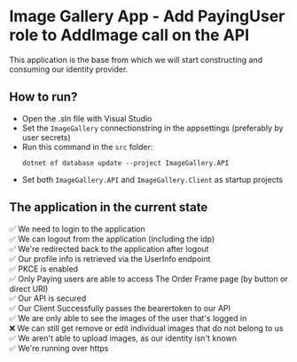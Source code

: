 # Image Gallery App - Add PayingUser role to AddImage call on the API
This application is the base from which we will start constructing and consuming our identity provider.

## How to run?
- Open the .sln file with Visual Studio
- Set the `ImageGallery` connectionstring in the appsettings (preferably by user secrets)
- Run this command in the `src` folder:
    ```
    dotnet ef database update --project ImageGallery.API
    ```
- Set both `ImageGallery.API` and `ImageGallery.Client` as startup projects

## The application in the current state
✅ We need to login to the application <br/>
✅ We can logout from the application (including the idp) <br/>
✅ We're redirected back to the application after logout <br/>
✅ Our profile info is retrieved via the UserInfo endpoint <br/>
✅ PKCE is enabled <br/>
✅ Only Paying users are able to access The Order Frame page (by button or direct URI) <br/>
✅ Our API is secured <br/>
✅ Our Client Successfully passes the bearertoken to our API<br/>
✅ We are only able to see the images of the user that's logged in <br/>
❌ We can still get remove or edit individual images that do not belong to us <br/>
✅ We aren't able to upload images, as our identity isn't known <br/>
✅ We're running over https <br/>
